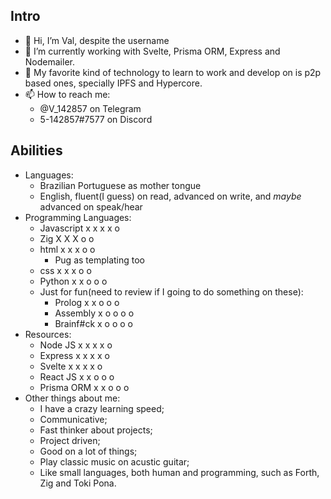 ## Intro
- 👋 Hi, I’m Val, despite the username
- 🌱 I’m currently working with Svelte, Prisma ORM, Express and Nodemailer.
- 💞️ My favorite kind of technology to learn to work and develop on is p2p based ones, specially IPFS and Hypercore.
- 📫 How to reach me: 
  * @V_142857 on Telegram
  * 5-142857#7577 on Discord
## Abilities
  - Languages:
    - Brazilian Portuguese as mother tongue
    - English, fluent(I guess) on read, advanced on write, and _maybe_ advanced on speak/hear
  - Programming Languages:
    - Javascript  x x x x o
    - Zig         X X X o o
    - html        x x x o o
      - Pug as templating too
    - css         x x x o o
    - Python      x x o o o
    - Just for fun(need to review if I going to do something on these):
      - Prolog    x x o o o
      - Assembly  x o o o o
      - Brainf#ck x o o o o
  - Resources:
    - Node JS     x x x x o
    - Express     x x x x o
    - Svelte      x x x x o
    - React JS    x x o o o
    - Prisma ORM  x x o o o
  - Other things about me:
    - I have a crazy learning speed;
    - Communicative;
    - Fast thinker about projects;
    - Project driven;
    - Good on a lot of things;
    - Play classic music on acustic guitar;
    - Like small languages, both human and programming, such as Forth, Zig and Toki Pona.
